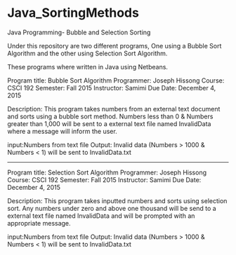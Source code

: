 # Java_SortingMethods
Java Programming- Bubble and Selection Sorting

Under this repository are two different programs, One using a Bubble Sort Algorithm and the other using
Selection Sort Algorithm. 

These programs where written in Java using Netbeans.

Program title: Bubble Sort Algorithm
Programmer: Joseph Hissong
Course: CSCI 192
Semester: Fall 2015
Instructor: Samimi
Due Date: December 4, 2015

Description: This program takes numbers from an external text document and sorts using a
bubble sort method. Numbers less than 0 & Numbers greater than 1,000 will be sent to a external 
text file named InvalidData where a message will inform the user.

input:Numbers from text file
Output: Invalid data (Numbers > 1000 & Numbers < 1) will be sent to InvalidData.txt

************************************************************************************************

Program title: Selection Sort Algorithm
Programmer: Joseph Hissong
Course: CSCI 192
Semester: Fall 2015
Instructor: Samimi
Due Date: December 4, 2015

Description: This program takes inputted numbers and sorts using selection
sort. Any numbers under zero and above one thousand will be send to a external 
text file named InvalidData and will be prompted with an appropriate message.

input:Numbers from text file
Output: Invalid data (Numbers > 1000 & Numbers < 1) will be sent to InvalidData.txt
